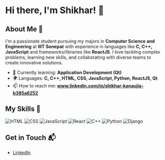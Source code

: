 # Hi there, I'm Shikhar! 👋

<!--![Banner Image](your_banner_image_url_here)-->

## About Me 🚀

I'm a passionate student pursuing my majors in **Computer Science and Engineering** at **IIIT Sonepat** with experience in languages like **C, C++, JavaScript** and frameworks/libraries like **ReactJS**. I love tackling complex problems, learning new skills, and collaborating with diverse teams to create innovative solutions.

- 🌱 Currently learning: **Application Development (Qt)**
- 🌍 Languages: **C, C++, HTML, CSS, JavaScript, Python, ReactJS, Qt**
- 📫 How to reach me: **www.linkedin.com/in/shikhar-kanaujia-b385a6252**

## My Skills 🧠

![HTML](https://img.shields.io/badge/-HTML-E34F26?style=flat-square&logo=html5&logoColor=white)
![CSS](https://img.shields.io/badge/-CSS-1572B6?style=flat-square&logo=css3&logoColor=white)
![JavaScript](https://img.shields.io/badge/-JavaScript-F7DF1E?style=flat-square&logo=javascript&logoColor=black)
![React](https://img.shields.io/badge/-React-61DAFB?style=flat-square&logo=react&logoColor=black)
![C++](https://img.shields.io/badge/C%2B%2B-00599C?style=for-the-badge&logo=c%2B%2B&logoColor=white)
![Python](https://img.shields.io/badge/Python-FFD43B?style=for-the-badge&logo=python&logoColor=blue)
![Django](https://img.shields.io/badge/Django-092E20?style=for-the-badge&logo=django&logoColor=green)

<!--## Featured Projects 💻

### [Project 1 Title](project_1_link)

![Project 1 Screenshot](project_1_screenshot_url)

**[Project 1 Title]** is a **[brief project description]** built with **[technologies used]**. This project demonstrates my ability to **[skills demonstrated by the project]**. You can check out the repository [here](project_1_repository_link).

### [Project 2 Title](project_2_link)

![Project 2 Screenshot](project_2_screenshot_url)

**[Project 2 Title]** is a **[brief project description]** built with **[technologies used]**. This project showcases my skills in **[skills demonstrated by the project]**. You can check out the repository [here](project_2_repository_link).
-->
## Get in Touch 📬

- [LinkedIn](www.linkedin.com/in/shikhar-kanaujia-b385a6252)



